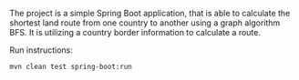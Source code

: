 The project is a simple Spring Boot application, that is able to calculate the shortest land
route from one country to another using a graph algorithm BFS. 
It is utilizing a country border information to calculate a route.

Run instructions: 

`mvn clean test spring-boot:run`